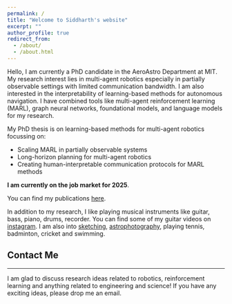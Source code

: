 ```yaml
---
permalink: /
title: "Welcome to Siddharth's website"
excerpt: ""
author_profile: true
redirect_from:
  - /about/
  - /about.html
---
```


Hello, I am currently a PhD candidate in the AeroAstro Department at MIT. My research interest lies in multi-agent robotics especially in partially observable settings with limited communication bandwidth. I am also interested in the interpretability of learning-based methods for autonomous navigation. I have combined tools like multi-agent reinforcement learning (MARL), graph neural networks, foundational models, and language models for my research.

My PhD thesis is on learning-based methods for multi-agent robotics focussing on:

- Scaling MARL in partially observable systems
- Long-horizon planning for multi-agent robotics
- Creating human-interpretable communication protocols for MARL methods

**I am currently on the job market for 2025**.

You can find my publications [here](https://nsidn98.github.io/publications/).

In addition to my research, I like playing musical instruments like guitar, bass, piano, drums, recorder. You can find some of my guitar videos on [instagram](https://www.instagram.com/nsidn98_/).
I am also into [sketching](https://drive.google.com/drive/folders/1NsuQx0Xl9pQ5V_EsmRd8-qbaLd2zO-Gk), [astrophotography](https://docs.google.com/presentation/d/1IXEQaMT4YNwtfmGf4ktiFaTfVXWCZLqqv2AeThw02LI/edit?usp=sharing), playing tennis, badminton, cricket and swimming.

## Contact Me

---

I am glad to discuss research ideas related to robotics, reinforcement learning and anything related to engineering and science! If you have any exciting ideas, please drop me an email.

<!---
<script type="text/javascript" id="clustrmaps" src="//cdn.clustrmaps.com/map_v2.js?cl=0e1633&w=150&t=tt&d=vuy8oJHmtOg7LUHtjdY1k-B5CjSIsQ-mzVNm9KPAL0M&co=0b4975&cmo=3acc3a&cmn=ff5353&ct=cdd4d9"></script>
-->
